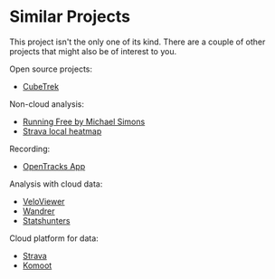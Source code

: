 # Similar Projects

This project isn't the only one of its kind. There are a couple of other projects that might also be of interest to you.

Open source projects:

- [CubeTrek](https://cubetrek.com/)

Non-cloud analysis:

- [Running Free by Michael Simons](https://biking.michael-simons.eu/)
- [Strava local heatmap](https://github.com/remisalmon/Strava-local-heatmap)

Recording:

- [OpenTracks App](https://opentracksapp.com/)

Analysis with cloud data:

- [VeloViewer](https://veloviewer.com/)
- [Wandrer](https://wandrer.earth/)
- [Statshunters](https://www.statshunters.com/)

Cloud platform for data:

- [Strava](https://www.strava.com/)
- [Komoot](https://www.komoot.com/)